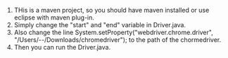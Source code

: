 1. THis is a maven project, so you should have maven installed or use eclipse with maven plug-in.
2. Simply change the "start" and "end" variable in Driver.java.
3. Also change the line System.setProperty("webdriver.chrome.driver", "/Users/--/Downloads/chromedriver"); to the path of the chormedriver.
4. Then you can run the Driver.java.
